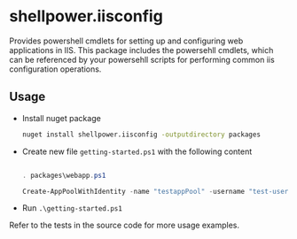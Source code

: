 # shellpower.iisconfig

Provides powershell cmdlets for setting up and configuring web applications in IIS. This package includes the powersehll cmdlets, which can be referenced by your powersehll scripts for performing common iis configuration operations.

## Usage

* Install nuget package

    ```sh
    nuget install shellpower.iisconfig -outputdirectory packages
    ```

* Create new file `getting-started.ps1` with the following content

    ```powershell

    . packages\webapp.ps1

    Create-AppPoolWithIdentity -name "testappPool" -username "test-user" -password "test-password"
    ```

* Run `.\getting-started.ps1`

Refer to the tests in the source code for more usage examples.
